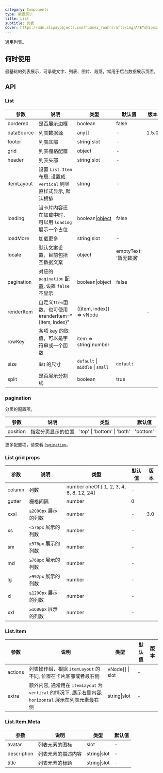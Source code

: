 ```yaml
---
category: Components
type: 数据展示
title: List
subtitle: 列表
cover: https://mdn.alipayobjects.com/huamei_7uahnr/afts/img/A*EYuhSpw1iSwAAAAAAAAAAAAADrJ8AQ/original
---
```


通用列表。

## 何时使用

最基础的列表展示，可承载文字、列表、图片、段落，常用于后台数据展示页面。

## API

### List

| 参数 | 说明 | 类型 | 默认值 | 版本 |  |
| --- | --- | --- | --- | --- | --- |
| bordered | 是否展示边框 | boolean | false |  |  |
| dataSource | 列表数据源 | any\[] | - | 1.5.0 |  |
| footer | 列表底部 | string\|slot | - |  |  |
| grid | 列表栅格配置 | object | - |  |  |
| header | 列表头部 | string\|slot | - |  |  |
| itemLayout | 设置 `List.Item` 布局, 设置成 `vertical` 则竖直样式显示, 默认横排 | string | - |  |  |
| loading | 当卡片内容还在加载中时，可以用 `loading` 展示一个占位 | boolean\|[object](https://www.antdv.com/components/spin-cn/#API) | false |  |  |
| loadMore | 加载更多 | string\|slot | - |  |  |
| locale | 默认文案设置，目前包括空数据文案 | object | emptyText: '暂无数据' |  |  |
| pagination | 对应的 `pagination` [配置](https://www.antdv.com/components/pagination-cn/#API), 设置 `false` 不显示 | boolean\|object | false |  |  |
| renderItem | 自定义`Item`函数，也可使用 #renderItem="{item, index}" | ({item, index}) => vNode |  | - |  |
| rowKey | 各项 key 的取值，可以是字符串或一个函数 | item => string\|number |  |  |  |
| size | list 的尺寸 | `default` \| `middle` \| `small` | `default` |  |  |
| split | 是否展示分割线 | boolean | true |  |  |

### pagination

分页的配置项。

| 参数     | 说明               | 类型                        | 默认值   |
| -------- | ------------------ | --------------------------- | -------- |
| position | 指定分页显示的位置 | 'top' \| 'bottom' \| 'both' | 'bottom' |

更多配置项，请查看 [`Pagination`](https://www.antdv.com/components/pagination-cn/#API)。

### List grid props

| 参数   | 说明                 | 类型                                     | 默认值 | 版本 |
| ------ | -------------------- | ---------------------------------------- | ------ | ---- |
| column | 列数                 | number oneOf [ 1, 2, 3, 4, 6, 8, 12, 24] | -      |      |
| gutter | 栅格间隔             | number                                   | 0      |      |
| xxxl   | `≥2000px` 展示的列数 | number                                   | -      | 3.0  |
| xs     | `<576px` 展示的列数  | number                                   | -      |      |
| sm     | `≥576px` 展示的列数  | number                                   | -      |      |
| md     | `≥768px` 展示的列数  | number                                   | -      |      |
| lg     | `≥992px` 展示的列数  | number                                   | -      |      |
| xl     | `≥1200px` 展示的列数 | number                                   | -      |      |
| xxl    | `≥1600px` 展示的列数 | number                                   | -      |      |

### List.Item

| 参数 | 说明 | 类型 | 默认值 | 版本 |
| --- | --- | --- | --- | --- |
| actions | 列表操作组，根据 `itemLayout` 的不同, 位置在卡片底部或者最右侧 | vNode[] \| slot | - |
| extra | 额外内容, 通常用在 `itemLayout` 为 `vertical` 的情况下, 展示右侧内容; `horizontal` 展示在列表元素最右侧 | string\|slot | - |  |

### List.Item.Meta

| 参数        | 说明               | 类型         | 默认值 |
| ----------- | ------------------ | ------------ | ------ |
| avatar      | 列表元素的图标     | slot         | -      |
| description | 列表元素的描述内容 | string\|slot | -      |
| title       | 列表元素的标题     | string\|slot | -      |
